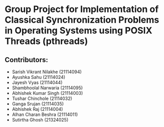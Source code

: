 # Group Project for Implementation of Classical Synchronization Problems in Operating Systems using POSIX Threads (pthreads)

## Contributors:
+ Sarish Vikrant Nilakhe (21114094)
+ Ayushka Sahu (21114024)
+ Jayesh Vyas (21114044)
+ Shambhoolal Narwaria (21114095)
+ Abhishek Kumar Singh (21114003)
+ Tushar Chinchole (21114032)
+ Ganga Srujan (21114035)
+ Abhishek Raj (21114004)
+ Alhan Charan Beshra (21114011)
+ Sutirtha Ghosh (21324025)

